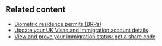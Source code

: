 <div class="gem-c-related-navigation">
<h2 class="govuk-heading-s">Related content</h2>

<nav role="navigation" class="gem-c-related-navigation__nav-section">
    <ul class="govuk-list">
        <li><a href="https://www.gov.uk/biometric-residence-permits" class="govuk-link">Biometric residence permits (BRPs)</a></li>
        <li><a href="https://www.gov.uk/update-uk-visas-immigration-account-details" class="govuk-link">Update your UK Visas and Immigration account details</a></li>
        <li><a href="https://www.gov.uk/view-prove-immigration-status" class="govuk-link">View and prove your immigration status: get a share code</a></li>
    </ul>
</nav>

</div>